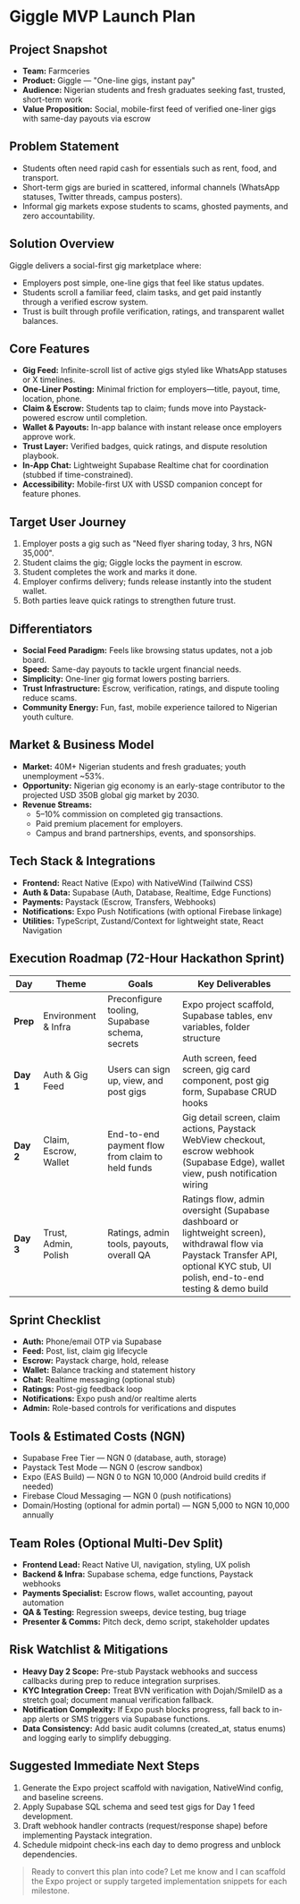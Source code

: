 # Giggle MVP Launch Plan

## Project Snapshot

- **Team:** Farmceries
- **Product:** Giggle — "One-line gigs, instant pay"
- **Audience:** Nigerian students and fresh graduates seeking fast, trusted, short-term work
- **Value Proposition:** Social, mobile-first feed of verified one-liner gigs with same-day payouts via escrow

## Problem Statement

- Students often need rapid cash for essentials such as rent, food, and transport.
- Short-term gigs are buried in scattered, informal channels (WhatsApp statuses, Twitter threads, campus posters).
- Informal gig markets expose students to scams, ghosted payments, and zero accountability.

## Solution Overview

Giggle delivers a social-first gig marketplace where:

- Employers post simple, one-line gigs that feel like status updates.
- Students scroll a familiar feed, claim tasks, and get paid instantly through a verified escrow system.
- Trust is built through profile verification, ratings, and transparent wallet balances.

## Core Features

- **Gig Feed:** Infinite-scroll list of active gigs styled like WhatsApp statuses or X timelines.
- **One-Liner Posting:** Minimal friction for employers—title, payout, time, location, phone.
- **Claim & Escrow:** Students tap to claim; funds move into Paystack-powered escrow until completion.
- **Wallet & Payouts:** In-app balance with instant release once employers approve work.
- **Trust Layer:** Verified badges, quick ratings, and dispute resolution playbook.
- **In-App Chat:** Lightweight Supabase Realtime chat for coordination (stubbed if time-constrained).
- **Accessibility:** Mobile-first UX with USSD companion concept for feature phones.

## Target User Journey

1. Employer posts a gig such as "Need flyer sharing today, 3 hrs, NGN 35,000".
2. Student claims the gig; Giggle locks the payment in escrow.
3. Student completes the work and marks it done.
4. Employer confirms delivery; funds release instantly into the student wallet.
5. Both parties leave quick ratings to strengthen future trust.

## Differentiators

- **Social Feed Paradigm:** Feels like browsing status updates, not a job board.
- **Speed:** Same-day payouts to tackle urgent financial needs.
- **Simplicity:** One-liner gig format lowers posting barriers.
- **Trust Infrastructure:** Escrow, verification, ratings, and dispute tooling reduce scams.
- **Community Energy:** Fun, fast, mobile experience tailored to Nigerian youth culture.

## Market & Business Model

- **Market:** 40M+ Nigerian students and fresh graduates; youth unemployment ~53%.
- **Opportunity:** Nigerian gig economy is an early-stage contributor to the projected USD 350B global gig market by 2030.
- **Revenue Streams:**
  - 5–10% commission on completed gig transactions.
  - Paid premium placement for employers.
  - Campus and brand partnerships, events, and sponsorships.

## Tech Stack & Integrations

- **Frontend:** React Native (Expo) with NativeWind (Tailwind CSS)
- **Auth & Data:** Supabase (Auth, Database, Realtime, Edge Functions)
- **Payments:** Paystack (Escrow, Transfers, Webhooks)
- **Notifications:** Expo Push Notifications (with optional Firebase linkage)
- **Utilities:** TypeScript, Zustand/Context for lightweight state, React Navigation

## Execution Roadmap (72-Hour Hackathon Sprint)

| Day       | Theme                 | Goals                                            | Key Deliverables                                                                                                                                                                   |
| --------- | --------------------- | ------------------------------------------------ | ---------------------------------------------------------------------------------------------------------------------------------------------------------------------------------- |
| **Prep**  | Environment & Infra   | Preconfigure tooling, Supabase schema, secrets   | Expo project scaffold, Supabase tables, env variables, folder structure                                                                                                            |
| **Day 1** | Auth & Gig Feed       | Users can sign up, view, and post gigs           | Auth screen, feed screen, gig card component, post gig form, Supabase CRUD hooks                                                                                                   |
| **Day 2** | Claim, Escrow, Wallet | End-to-end payment flow from claim to held funds | Gig detail screen, claim actions, Paystack WebView checkout, escrow webhook (Supabase Edge), wallet view, push notification wiring                                                 |
| **Day 3** | Trust, Admin, Polish  | Ratings, admin tools, payouts, overall QA        | Ratings flow, admin oversight (Supabase dashboard or lightweight screen), withdrawal flow via Paystack Transfer API, optional KYC stub, UI polish, end-to-end testing & demo build |

## Sprint Checklist

- **Auth:** Phone/email OTP via Supabase
- **Feed:** Post, list, claim gig lifecycle
- **Escrow:** Paystack charge, hold, release
- **Wallet:** Balance tracking and statement history
- **Chat:** Realtime messaging (optional stub)
- **Ratings:** Post-gig feedback loop
- **Notifications:** Expo push and/or realtime alerts
- **Admin:** Role-based controls for verifications and disputes

## Tools & Estimated Costs (NGN)

- Supabase Free Tier — NGN 0 (database, auth, storage)
- Paystack Test Mode — NGN 0 (escrow sandbox)
- Expo (EAS Build) — NGN 0 to NGN 10,000 (Android build credits if needed)
- Firebase Cloud Messaging — NGN 0 (push notifications)
- Domain/Hosting (optional for admin portal) — NGN 5,000 to NGN 10,000 annually

## Team Roles (Optional Multi-Dev Split)

- **Frontend Lead:** React Native UI, navigation, styling, UX polish
- **Backend & Infra:** Supabase schema, edge functions, Paystack webhooks
- **Payments Specialist:** Escrow flows, wallet accounting, payout automation
- **QA & Testing:** Regression sweeps, device testing, bug triage
- **Presenter & Comms:** Pitch deck, demo script, stakeholder updates

## Risk Watchlist & Mitigations

- **Heavy Day 2 Scope:** Pre-stub Paystack webhooks and success callbacks during prep to reduce integration surprises.
- **KYC Integration Creep:** Treat BVN verification with Dojah/SmileID as a stretch goal; document manual verification fallback.
- **Notification Complexity:** If Expo push blocks progress, fall back to in-app alerts or SMS triggers via Supabase functions.
- **Data Consistency:** Add basic audit columns (created_at, status enums) and logging early to simplify debugging.

## Suggested Immediate Next Steps

1. Generate the Expo project scaffold with navigation, NativeWind config, and baseline screens.
2. Apply Supabase SQL schema and seed test gigs for Day 1 feed development.
3. Draft webhook handler contracts (request/response shape) before implementing Paystack integration.
4. Schedule midpoint check-ins each day to demo progress and unblock dependencies.

> Ready to convert this plan into code? Let me know and I can scaffold the Expo project or supply targeted implementation snippets for each milestone.
